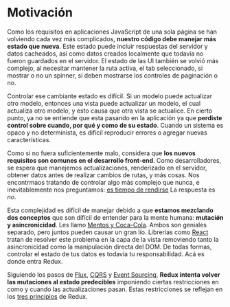 # Motivación

Como los requisitos en aplicaciones JavaScript de una sola página se han volviendo cada vez más complicados, **nuestro código debe manejar más estado que nueva**. Este estado puede incluir respuestas del servidor y datos cacheados, así como datos creados localmente que todavía no fueron guardados en el servidor. El estado de las UI también se volvió más complejo, al necesitar mantener la ruta activa, el tab seleccionado, si mostrar o no un spinner, si deben mostrarse los controles de paginación o no.

Controlar ese cambiante estado es difícil. Si un modelo puede actualizar otro modelo, entonces una vista puede actualizar un modelo, el cual actualiza otro modelo, y esto causa que otra vista se actualice. En cierto punto, ya no se entiende que esta pasando en la aplicación ya que **perdiste control sobre cuando, por qué y como de su estado**. Cuando un sistema es opaco y no determinista, es difícil reproducir errores o agregar nuevas características.

Como si no fuera suficientemente malo, considera que **los nuevos requisitos son comunes en el desarrollo front-end**. Como desarrolladores, se espera que manejemos actualizaciones, renderizado en el servidor, obtener datos antes de realizar cambios de rutas, y más cosas. Nos encontrmaos tratando de controlar algo más complejo que nunca, e inevitablemente nos preguntamos: [es tiempo de rendirse](http://www.quirksmode.org/blog/archives/2015/07/stop_pushing_th.html) La respuesta es _no_.

Esta complejidad es difícil de manejar debido a que **estamos mezclando dos conceptos** que son difícil de entender para la mente humana: **mutaciǿn y asincronicidad**. Les llamo [Mentos y Coca-Cola](https://en.wikipedia.org/wiki/Diet_Coke_and_Mentos_eruption). Ambos son geniales separado, pero juntos pueden causar un gran lío. Librerías como [React](http://facebook.github.io/react) tratan de resolver este problema en la capa de la vista removiendo tanto la asincronicidad como la manipulación directa del DOM. De todas formas, controlar el estado de tus datos es todavía tu responsabilidad. Acá es donde entra Redux.

Siguiendo los pasos de [Flux](http://facebook.github.io/flux), [CQRS](http://martinfowler.com/bliki/CQRS.html) y [Event Sourcing](http://martinfowler.com/eaaDev/EventSourcing.html), **Redux intenta volver las mutaciones al estado predecibles** imponiendo ciertas restricciones en como y cuando las actualizaciones pasan. Estas restricciones se reflejan en los [tres principios](tres-principios.md) de Redux.
